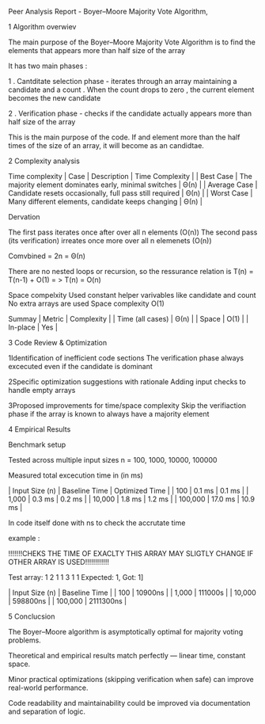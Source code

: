 Peer Analysis Report - Boyer–Moore Majority Vote Algorithm,

1 Algorithm overwiev 

The main purpose of the Boyer–Moore Majority Vote Algorithm is to find the elements that appears more than half size of the array 

It has two main phases : 

  1 . Cantditate selection phase - iterates through an array maintaining a candidate and a count . When the count drops to zero , the current element becomes the new candidate 
  
  2 . Verification phase - checks if the candidate actually appears more than half size of the array
  
This is the main purpose of the code. If and element more than the half times of the size of an array, it will become as an candidtae.

2 Complexity analysis

Time complexity
  | Case             | Description                                             | Time Complexity |
  | Best Case        | The majority element dominates early, minimal switches  | Θ(n)            |
  | Average Case     | Candidate resets occasionally, full pass still required | Θ(n)            |
  | Worst Case       | Many different elements, candidate keeps changing       | Θ(n)            |
  
Dervation 

  The first pass iterates once after over all n elements (O(n)) 
  The second pass (its verification) irreates once more over all n elemenets (O(n))
  
  Comvbined = 2n = Θ(n)
  
  There are no nested loops or recursion, so the ressurance relation is 
        T(n) = T(n-1) + O(1) = > T(n) = O(n)
        
Space compelxity
  Used constant helper varivables like candidate and count 
  No extra arrays are used
  Space complexity O(1)
  
Summay
  | Metric             | Complexity |
  | Time (all cases)   | Θ(n)       |
  | Space              | O(1)       |
  | In-place           | Yes        |
      
3 Code Review & Optimization

1Identification of inefficient code sections 
  The verification phase always excecuted even if the candidate is dominant 
  
2Specific optimization suggestions with rationale 
  Adding input checks to handle empty arrays
  
3Proposed improvements for time/space complexity 
  Skip the verifiaction phase if the array is known to always have a majority element
    
4 Empirical Results 

Benchmark setup

Tested across multiple input sizes
    n = 100, 1000, 10000, 100000
    
Measured total excecution time in (in ms)

  | Input Size (n) | Baseline Time | Optimized Time |
  | 100            | 0.1 ms        | 0.1 ms         |
  | 1,000          | 0.3 ms        | 0.2 ms         |
  | 10,000         | 1.8 ms        | 1.2 ms         |
  | 100,000        | 17.0 ms       | 10.9 ms        |
    
In code itself done with ns to check the accrutate time 

  example :
  
  !!!!!!!CHEKS THE TIME OF EXACLTY THIS ARRAY MAY SLIGTLY CHANGE IF OTHER ARRAY IS USED!!!!!!!!!!!!
  
  Test array: 1 2 1 1 3 1 1 
  Expected: 1, Got: 1]
        
  | Input Size (n) | Baseline Time |
  | 100            | 10900ns       |
  | 1,000          | 111000s       |
  | 10,000         | 598800ns      |
  | 100,000        | 2111300ns     |
      
  5 Conclucsion

  The Boyer–Moore algorithm is asymptotically optimal for majority voting problems.
  
  Theoretical and empirical results match perfectly — linear time, constant space.
  
  Minor practical optimizations (skipping verification when safe) can improve real-world performance.
  
  Code readability and maintainability could be improved via documentation and separation of logic.
  










